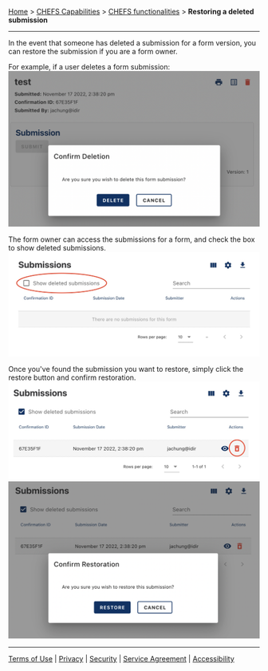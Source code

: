 [Home](index) > [CHEFS Capabilities](Capabilities) > [CHEFS functionalities](CHEFS-functionalities) > **Restoring a deleted submission**
***


In the event that someone has deleted a submission for a form version, you can restore the submission if you are a form owner.

For example, if a user deletes a form submission:
<img width="731" alt="img" src="images/restore1.png">

The form owner can access the submissions for a form, and check the box to show deleted submissions.
![img](images/restore2.jpeg)

Once you've found the submission you want to restore, simply click the restore button and confirm restoration.
![img](images/restore3.jpeg)
<img width="741" alt="img" src="images/restore4.png">

<!-- **[Back to top](#top)** -->

***
[Terms of Use](Terms-of-Use) | [Privacy](Privacy) | [Security](Security) | [Service Agreement](Service-Agreement) | [Accessibility](Accessibility)